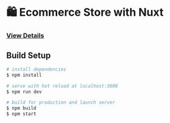 # 🛍 Ecommerce Store with Nuxt
### [View Details](https://habr.com/ru/post/490496/)
## Build Setup

``` bash
# install dependencies
$ npm install

# serve with hot reload at localhost:3000
$ npm run dev

# build for production and launch server
$ npm build
$ npm start

```
